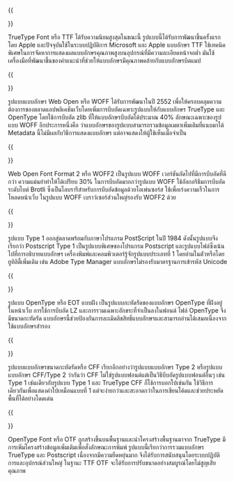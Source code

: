 ﻿---
translation: true
deploy: false
---


{{<section TTF>}}

TrueType Font หรือ TTF ได้รับความนิยมสูงสุดในขณะนี้ รูปแบบนี้ได้รับการพัฒนาขึ้นครั้งแรกโดย Apple และปัจจุบันใช้ในระบบปฏิบัติการ Microsoft และ Apple แบบอักษร TTF ใช้เทคนิคพิเศษในการจัดหาการแสดงผลแบบอักษรคุณภาพสูงบนอุปกรณ์ที่มีความละเอียดหน้าจอต่ำ มันใช้เครื่องมือที่พัฒนาขึ้นของคำแนะนำที่ช่วยให้แบบอักษรมีคุณภาพคล้ายกับแบบอักษรบิตแมป

{{<section WOFF>}}

รูปแบบแบบอักษร Web Open หรือ WOFF ได้รับการพัฒนาในปี 2552 เพื่อให้ครอบคลุมความต้องการของตลาดแอปพลิเคชันเว็บโดยเพิ่มการบีบอัดเฉพาะรูปแบบให้กับแบบอักษร TrueType และ OpenType โดยใช้การบีบอัด zlib ที่ให้แบบอักษรบีบอัดได้ประมาณ 40% ลักษณะเฉพาะของรูปแบบ WOFF อีกประการหนึ่งคือ ว่าแบบอักษรของรูปแบบสามารถรวมข้อมูลเมตาเพิ่มเติมที่แนบมาได้ Metadata นี้ไม่มีผลกับวิธีการแสดงแบบอักษร แต่อาจแสดงให้ผู้ใช้เห็นเมื่อจำเป็น

{{<section WOFF2>}}

Web Open Font Format 2 หรือ WOFF2 เป็นรูปแบบ WOFF เวอร์ชันถัดไปที่มีการบีบอัดที่ดีกว่า ความแม่นยำทำให้ได้เปรียบ 30% ในการบีบอัดมากกว่ารูปแบบ WOFF ใช้อัลกอริธึมการบีบอัดระดับไบต์ Brotli ซึ่งเป็นไลบรารีสำหรับการบีบอัดข้อมูลด้วยโอเพ่นซอร์ส ใช้เพื่อเร่งความเร็วในการโหลดหน้าเว็บ ในรูปแบบ WOFF เบราว์เซอร์ส่วนใหญ่รองรับ WOFF2 ด้วย

{{<section TYPE1>}}

รูปแบบ Type 1 ออกสู่ตลาดพร้อมกับภาษาโปรแกรม PostScript ในปี 1984 ดังนั้นรูปแบบจึงเรียกว่า Postscript Type 1 เป็นรูปแบบพิเศษของโปรแกรม Postscript และรูปแบบไฟล์ซึ่งเน้นไปที่การอธิบายแบบอักษร เครื่องพิมพ์และคอมพิวเตอร์รู้จักรูปแบบประเภทที่ 1 โดยล่ามในตัวหรือโดยยูทิลิตี้เพิ่มเติม เช่น Adobe Type Manager แบบอักษรไม่รองรับมาตรฐานการเข้ารหัส Unicode

{{<section EOT>}}

รูปแบบ OpenType หรือ EOT แบบฝัง เป็นรูปแบบกะทัดรัดของแบบอักษร OpenType ที่ฝังอยู่ในหน้าเว็บ การใช้การบีบอัด LZ และการรวมเฉพาะอักขระที่จำเป็นลงในฟอนต์ ไฟล์ OpenType จึงมีขนาดกะทัดรัด แบบอักษรนี้ช่วยป้องกันการละเมิดลิขสิทธิ์แบบอักษรและสามารถอ่านได้เสมอเนื่องจากใช้แบบอักษรสำรอง

{{<section CFF>}}

รูปแบบแบบอักษรขนาดกะทัดรัดหรือ CFF เรียกอีกอย่างว่ารูปแบบแบบอักษร Type 2 หรือรูปแบบแบบอักษร CFF/Type 2 ว่ากันว่า CFF ไม่ใช่รูปแบบฟอนต์แต่เป็นวิธีบีบอัดรูปแบบฟอนต์อื่นๆ เช่น Type 1 เช่นเดียวกับรูปแบบ Type 1 และ TrueType CFF ก็ใช้การบอกใบ้เช่นกัน ใช้วิธีการเดียวกันเพื่อแสดงคำใบ้เหมือนแบบที่ 1 แต่จะง่ายกว่าและสะอาดกว่าในการเขียนโค้ดและช่วยประหยัดพื้นที่ได้อย่างโดดเด่น

{{<section OTF>}}

OpenType Font หรือ OTF ถูกสร้างขึ้นบนพื้นฐานและนำโครงสร้างพื้นฐานมาจาก TrueType มีการเพิ่มโครงสร้างข้อมูลเพิ่มเติมเพื่อสั่งลักษณะการพิมพ์ รูปแบบนี้เรียกว่าการรวมแบบอักษร TrueType และ Postscript เนื่องจากมีความยืดหยุ่นมาก จึงได้รับการสนับสนุนโดยระบบปฏิบัติการและอุปกรณ์ส่วนใหญ่ ในฐานะ TTF OTF จะได้รับการปรับขนาดอย่างสมบูรณ์โดยไม่สูญเสียคุณภาพ